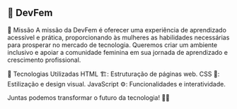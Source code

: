 ## 🌸 DevFem

🎯 Missão
A missão da DevFem é oferecer uma experiência de aprendizado acessível e prática, proporcionando às mulheres as habilidades necessárias para prosperar no mercado de tecnologia. Queremos criar um ambiente inclusivo e apoiar a comunidade feminina em sua jornada de aprendizado e crescimento profissional.

🔑 Tecnologias Utilizadas
HTML 🏗️: Estruturação de páginas web.
CSS 🎨: Estilização e design visual.
JavaScript ⚙️: Funcionalidades e interatividade.

Juntas podemos transformar o futuro da tecnologia! 🩷✨
